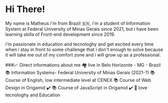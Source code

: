 # Hi There!

   My name is Matheus i'm from Brazil 🇧🇷, i'm a student of Information System at Federal University of Minas Gerais since 2021, but i have been learning skills of Front-end development since 2019.
  
   i'm passionate in education and tecnologhy and get excited every time when i stay in front to some challenge that i don't enough to solve because it will take me out of my comfort zone and i will grow up as a professional.

###📈 Direct informations about me
   🏘️ live in Belo Horizonte - MG - Brazil
   📚 Information Systems- Federal University of Minas Gerais (2021-?)
   📚 Course of English, low intermediate level at CENEX
   📚 Course of Web Design in Origamid ✔️
   📚 Course of JavaScript in Origamid ✔️
   💚 love tecnologhy and Education

<!--
**1995-Matheus-Lima/1995-Matheus-Lima** is a ✨ _special_ ✨ repository because its `README.md` (this file) appears on your GitHub profile.

Here are some ideas to get you started:

- 🔭 I’m currently working on ...
- 🌱 I’m currently learning ...
- 👯 I’m looking to collaborate on ...
- 🤔 I’m looking for help with ...
- 💬 Ask me about ...
- 📫 How to reach me: ...
- 😄 Pronouns: ...
- ⚡ Fun fact: ...
-->
